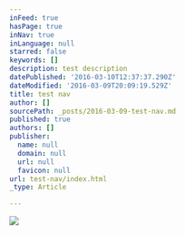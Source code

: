 ```yaml
---
inFeed: true
hasPage: true
inNav: true
inLanguage: null
starred: false
keywords: []
description: test description
datePublished: '2016-03-10T12:37:37.290Z'
dateModified: '2016-03-09T20:09:19.529Z'
title: test nav
author: []
sourcePath: _posts/2016-03-09-test-nav.md
published: true
authors: []
publisher:
  name: null
  domain: null
  url: null
  favicon: null
url: test-nav/index.html
_type: Article

---
```

![](https://the-grid-user-content.s3-us-west-2.amazonaws.com/e71040f9-05f0-4166-88af-525d5f714891.png)